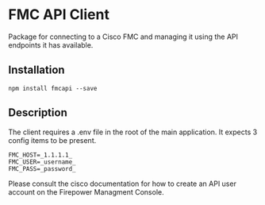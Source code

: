 # FMC API Client 

Package for connecting to a Cisco FMC and managing it using the API endpoints it has available.

## Installation

`npm install fmcapi --save`

## Description

The client requires a .env file in the root of the main application. It expects 3 config items to be present.

```
FMC_HOST=_1.1.1.1_
FMC_USER=_username_
FMC_PASS=_password_
```

Please consult the cisco documentation for how to create an API user account on the Firepower Managment Console.
